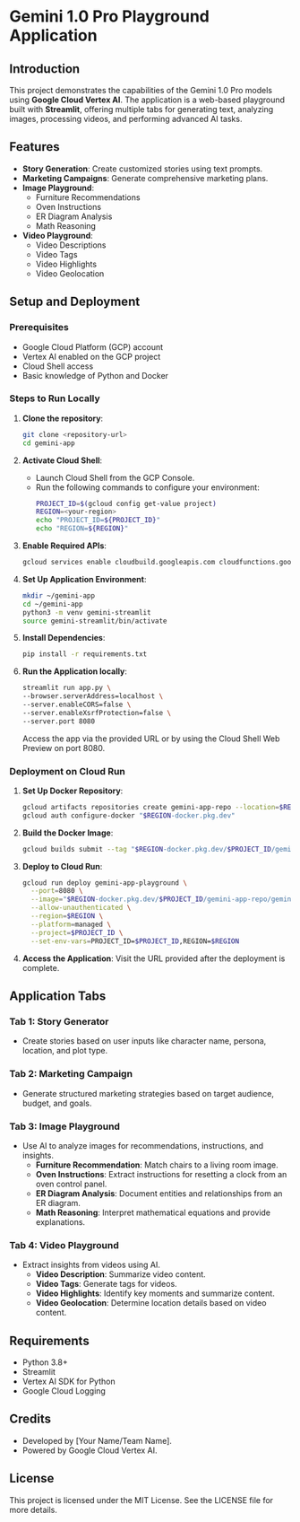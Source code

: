 # Gemini 1.0 Pro Playground Application

## Introduction
This project demonstrates the capabilities of the Gemini 1.0 Pro models using **Google Cloud Vertex AI**. The application is a web-based playground built with **Streamlit**, offering multiple tabs for generating text, analyzing images, processing videos, and performing advanced AI tasks.

## Features
- **Story Generation**: Create customized stories using text prompts.
- **Marketing Campaigns**: Generate comprehensive marketing plans.
- **Image Playground**:
  - Furniture Recommendations
  - Oven Instructions
  - ER Diagram Analysis
  - Math Reasoning
- **Video Playground**:
  - Video Descriptions
  - Video Tags
  - Video Highlights
  - Video Geolocation

## Setup and Deployment

### Prerequisites
- Google Cloud Platform (GCP) account
- Vertex AI enabled on the GCP project
- Cloud Shell access
- Basic knowledge of Python and Docker

### Steps to Run Locally

1. **Clone the repository**:
   ```bash
   git clone <repository-url>
   cd gemini-app
   ```

2. **Activate Cloud Shell**:
   - Launch Cloud Shell from the GCP Console.
   - Run the following commands to configure your environment:
     ```bash
     PROJECT_ID=$(gcloud config get-value project)
     REGION=<your-region>
     echo "PROJECT_ID=${PROJECT_ID}"
     echo "REGION=${REGION}"
     ```

3. **Enable Required APIs**:
   ```bash
   gcloud services enable cloudbuild.googleapis.com cloudfunctions.googleapis.com run.googleapis.com logging.googleapis.com storage-component.googleapis.com aiplatform.googleapis.com
   ```

4. **Set Up Application Environment**:
   ```bash
   mkdir ~/gemini-app
   cd ~/gemini-app
   python3 -m venv gemini-streamlit
   source gemini-streamlit/bin/activate
   ```

5. **Install Dependencies**:
   ```bash
   pip install -r requirements.txt
   ```

6. **Run the Application locally**:
   ```bash
   streamlit run app.py \
   --browser.serverAddress=localhost \
   --server.enableCORS=false \
   --server.enableXsrfProtection=false \
   --server.port 8080
   ```
   Access the app via the provided URL or by using the Cloud Shell Web Preview on port 8080.

### Deployment on Cloud Run

1. **Set Up Docker Repository**:
   ```bash
   gcloud artifacts repositories create gemini-app-repo --location=$REGION --repository-format=Docker
   gcloud auth configure-docker "$REGION-docker.pkg.dev"
   ```

2. **Build the Docker Image**:
   ```bash
   gcloud builds submit --tag "$REGION-docker.pkg.dev/$PROJECT_ID/gemini-app-repo/gemini-app-playground"
   ```

3. **Deploy to Cloud Run**:
   ```bash
   gcloud run deploy gemini-app-playground \
     --port=8080 \
     --image="$REGION-docker.pkg.dev/$PROJECT_ID/gemini-app-repo/gemini-app-playground" \
     --allow-unauthenticated \
     --region=$REGION \
     --platform=managed \
     --project=$PROJECT_ID \
     --set-env-vars=PROJECT_ID=$PROJECT_ID,REGION=$REGION
   ```

4. **Access the Application**:
   Visit the URL provided after the deployment is complete.

## Application Tabs

### Tab 1: Story Generator
- Create stories based on user inputs like character name, persona, location, and plot type.

### Tab 2: Marketing Campaign
- Generate structured marketing strategies based on target audience, budget, and goals.

### Tab 3: Image Playground
- Use AI to analyze images for recommendations, instructions, and insights.
  - **Furniture Recommendation**: Match chairs to a living room image.
  - **Oven Instructions**: Extract instructions for resetting a clock from an oven control panel.
  - **ER Diagram Analysis**: Document entities and relationships from an ER diagram.
  - **Math Reasoning**: Interpret mathematical equations and provide explanations.

### Tab 4: Video Playground
- Extract insights from videos using AI.
  - **Video Description**: Summarize video content.
  - **Video Tags**: Generate tags for videos.
  - **Video Highlights**: Identify key moments and summarize content.
  - **Video Geolocation**: Determine location details based on video content.

## Requirements
- Python 3.8+
- Streamlit
- Vertex AI SDK for Python
- Google Cloud Logging

## Credits
- Developed by [Your Name/Team Name].
- Powered by Google Cloud Vertex AI.

## License
This project is licensed under the MIT License. See the LICENSE file for more details.
